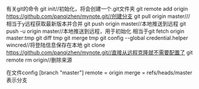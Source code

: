 有关git的命令
git init//初始化，将会创建一个.git文件夹
git remote add origin https://github.com/panqizhen/mynote.git//创建分支
git pull origin master///相当于y远程获取最新版本并合并
git push origin master//本地推送到远程
git push -u origin master//本地推送到远程，用于初始化
相当于git fetch origin master:tmp
git diff tmp
git merge tmp
git config --global credential.helper wincred//将登陆信息保存在本地
git clone https://github.com/panqizhen/mynote.git//直接从远程克隆就不需要配置了
git remote rm origin//删除来源

在文件config
[branch "master"]
	remote = origin
	merge = refs/heads/master
表示分支


